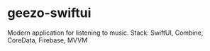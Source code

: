 # geezo-swiftui
Modern application for listening to music. 
Stack: SwiftUI, Combine, CoreData, Firebase, MVVM
